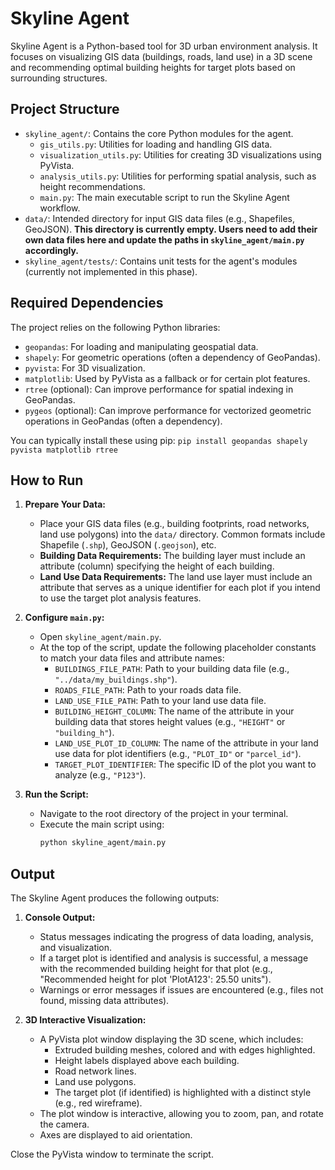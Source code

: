 # Skyline Agent

Skyline Agent is a Python-based tool for 3D urban environment analysis. It focuses on visualizing GIS data (buildings, roads, land use) in a 3D scene and recommending optimal building heights for target plots based on surrounding structures.

## Project Structure

*   `skyline_agent/`: Contains the core Python modules for the agent.
    *   `gis_utils.py`: Utilities for loading and handling GIS data.
    *   `visualization_utils.py`: Utilities for creating 3D visualizations using PyVista.
    *   `analysis_utils.py`: Utilities for performing spatial analysis, such as height recommendations.
    *   `main.py`: The main executable script to run the Skyline Agent workflow.
*   `data/`: Intended directory for input GIS data files (e.g., Shapefiles, GeoJSON). **This directory is currently empty. Users need to add their own data files here and update the paths in `skyline_agent/main.py` accordingly.**
*   `skyline_agent/tests/`: Contains unit tests for the agent's modules (currently not implemented in this phase).

## Required Dependencies

The project relies on the following Python libraries:

*   `geopandas`: For loading and manipulating geospatial data.
*   `shapely`: For geometric operations (often a dependency of GeoPandas).
*   `pyvista`: For 3D visualization.
*   `matplotlib`: Used by PyVista as a fallback or for certain plot features.
*   `rtree` (optional): Can improve performance for spatial indexing in GeoPandas.
*   `pygeos` (optional): Can improve performance for vectorized geometric operations in GeoPandas (often a dependency).

You can typically install these using pip:
`pip install geopandas shapely pyvista matplotlib rtree`

## How to Run

1.  **Prepare Your Data:**
    *   Place your GIS data files (e.g., building footprints, road networks, land use polygons) into the `data/` directory. Common formats include Shapefile (`.shp`), GeoJSON (`.geojson`), etc.
    *   **Building Data Requirements:** The building layer must include an attribute (column) specifying the height of each building.
    *   **Land Use Data Requirements:** The land use layer must include an attribute that serves as a unique identifier for each plot if you intend to use the target plot analysis features.

2.  **Configure `main.py`:**
    *   Open `skyline_agent/main.py`.
    *   At the top of the script, update the following placeholder constants to match your data files and attribute names:
        *   `BUILDINGS_FILE_PATH`: Path to your building data file (e.g., `"../data/my_buildings.shp"`).
        *   `ROADS_FILE_PATH`: Path to your roads data file.
        *   `LAND_USE_FILE_PATH`: Path to your land use data file.
        *   `BUILDING_HEIGHT_COLUMN`: The name of the attribute in your building data that stores height values (e.g., `"HEIGHT"` or `"building_h"`).
        *   `LAND_USE_PLOT_ID_COLUMN`: The name of the attribute in your land use data for plot identifiers (e.g., `"PLOT_ID"` or `"parcel_id"`).
        *   `TARGET_PLOT_IDENTIFIER`: The specific ID of the plot you want to analyze (e.g., `"P123"`).

3.  **Run the Script:**
    *   Navigate to the root directory of the project in your terminal.
    *   Execute the main script using:
        ```bash
        python skyline_agent/main.py
        ```

## Output

The Skyline Agent produces the following outputs:

1.  **Console Output:**
    *   Status messages indicating the progress of data loading, analysis, and visualization.
    *   If a target plot is identified and analysis is successful, a message with the recommended building height for that plot (e.g., "Recommended height for plot 'PlotA123': 25.50 units").
    *   Warnings or error messages if issues are encountered (e.g., files not found, missing data attributes).

2.  **3D Interactive Visualization:**
    *   A PyVista plot window displaying the 3D scene, which includes:
        *   Extruded building meshes, colored and with edges highlighted.
        *   Height labels displayed above each building.
        *   Road network lines.
        *   Land use polygons.
        *   The target plot (if identified) is highlighted with a distinct style (e.g., red wireframe).
    *   The plot window is interactive, allowing you to zoom, pan, and rotate the camera.
    *   Axes are displayed to aid orientation.

Close the PyVista window to terminate the script.